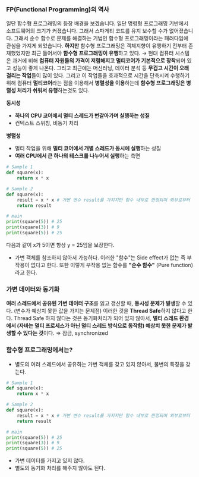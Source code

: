 ### FP(Functional Programming)의 역사

일단 함수형 프로그래밍의 등장 배경을 보겠습니다.
일단 명령형 프로그래밍 기반에서 소프트웨어의 크기가 커졌습니다. 그래서 스파게티 코드를 유지 보수할 수가 없어졌습니다. 그래서 순수 함수로 문제를 해결하는 기법인 함수형 프로그래밍이라는 패러다임에 관심을 가지게 되었습니다.
**하지만** 함수형 프로그래밍은 객체지향이 유행하기 전부터 존재했었지만 최근 들어서야 **함수형 프로그래밍이 유행**하고 있다.
→ 현대 컴퓨터 시스템은 과거에 비해 **컴퓨터 자원들의 가격이 저렴해지고 멀티코어가 기본적으로 장착**되어 있고 성능이 좋게 나온다.
그리고 최근에는 머신러닝, 데이터 분석 등 **무겁고 시간이 오래 걸리는 작업**들이 많이 있다. 그리고 이 작업들을 효과적으로 시간을 단축시켜 수행하기 위해 컴퓨터 **멀티코어**라는 점을 이용해서 **병렬성을 이용**하는데 **함수형 프로그래밍은 병렬성 처리가 쉬워서 유행**하는것도 있다.

**동시성**
- **하나의 CPU 코어에서 멀티 스레드가 번갈아가며 실행하는 성질**
- 컨텍스트 스위칭, 비동기 처리

**병렬성**
- 멀티 작업을 위해 **멀티 코어에서 개별 스레드가 동시에 실행**하는 성질
- **여러 CPU에서 큰 하나의 테스크를 나누어서 실행**하는 측면

```python
# Sample 1
def square(x):
    return x * x

# Sample 2
def square(x):
    result = x * x # 가변 변수 result를 가지지만 함수 내부로 한정되며 외부로부터 참조하지 않음)
    return result

# main
print(square(5)) # 25
print(square(3)) # 9
print(square(5)) # 25
```

다음과 같이 x가 5이면 항상 y = 25임을 보장한다.
- 가변 객체를 참조하지 않아서 가능하다.
이러한 "함수"는 Side effect가 없는 즉 부작용이 없다고 한다.
또한 이렇게 부작용 없는 함수를 **"순수 함수"** (Pure function)라고 한다.

### 가변 데이터와 동기화

**여러 스레드에서 공유된 가변 데이터 구조**를 읽고 갱신할 때, **동시성 문제가 발생**할 수 있다. (변수가 예상치 못한 값을 가지는 문제점)
이러한 것을 **Thread Safe**하지 않다고 한다.
Thread Safe 하지 않다는 것은 동기화처리가 되어 있지 않아서, **멀티 스레드 환경에서 (자바는 멀티 프로세스가 아닌 멀티 스레드 방식으로 동작함) 예상치 못한 문제가 발생할 수 있다는 것**이다.
⇒ 잠금, synchronized

### 함수형 프로그래밍에서는?
- 별도의 여러 스레드에서 공유하는 가변 객체를 갖고 있지 않아서, 불변의 특징을 갖는다.

```python
# Sample 1
def square(x):
    return x * x

# Sample 2
def square(x):
    result = x * x # 가변 변수 result를 가지지만 함수 내부로 한정되며 외부로부터 참조하지 않음)
    return result

# main
print(square(5)) # 25
print(square(3)) # 9
print(square(5)) # 25
```

- 가변 데이터를 가지고 있지 않다.
- 별도의 동기화 처리를 해주지 않아도 된다.